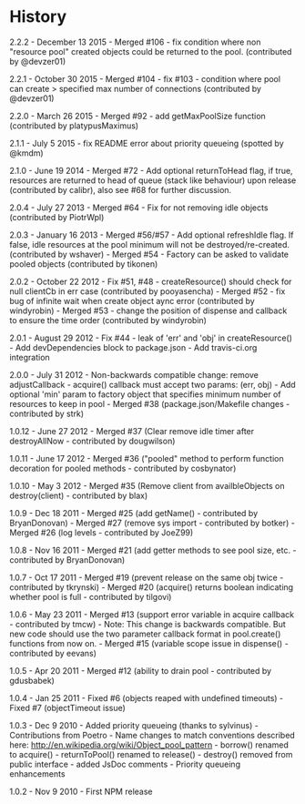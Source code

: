 # History

  2.2.2 - December 13 2015
      - Merged #106 - fix condition where non "resource pool" created objects could be returned to the pool. (contributed by @devzer01)

  2.2.1 - October 30 2015
      - Merged #104 - fix #103 - condition where pool can create > specified max number of connections (contributed by @devzer01)

  2.2.0 - March 26 2015
      - Merged #92 - add getMaxPoolSize function (contributed by platypusMaximus)

  2.1.1 - July 5 2015
      - fix README error about priority queueing (spotted by @kmdm)

  2.1.0 - June 19 2014
     - Merged #72 - Add optional returnToHead flag, if true, resources are returned to head of queue (stack like 
       behaviour) upon release (contributed by calibr), also see #68 for further discussion.

  2.0.4 - July 27 2013
     - Merged #64 - Fix for not removing idle objects (contributed by PiotrWpl)

  2.0.3 - January 16 2013
     - Merged #56/#57 - Add optional refreshIdle flag. If false, idle resources at the pool minimum will not be
       destroyed/re-created. (contributed by wshaver)
     - Merged #54 - Factory can be asked to validate pooled objects (contributed by tikonen)

  2.0.2 - October 22 2012
     - Fix #51, #48 - createResource() should check for null clientCb in err case (contributed by pooyasencha)
     - Merged #52 - fix bug of infinite wait when create object aync error (contributed by windyrobin)
     - Merged #53 - change the position of dispense and callback to ensure the time order (contributed by windyrobin)
  
  2.0.1 - August 29 2012
     - Fix #44 - leak of 'err' and 'obj' in createResource()
     - Add devDependencies block to package.json
     - Add travis-ci.org integration
     
  2.0.0 - July 31 2012
     - Non-backwards compatible change: remove adjustCallback
        - acquire() callback must accept two params: (err, obj)
     - Add optional 'min' param to factory object that specifies minimum number of
       resources to keep in pool
     - Merged #38 (package.json/Makefile changes - contributed by strk)

  1.0.12 - June 27 2012
     - Merged #37 (Clear remove idle timer after destroyAllNow - contributed by dougwilson)

  1.0.11 - June 17 2012
     - Merged #36 ("pooled" method to perform function decoration for pooled methods - contributed by cosbynator)

  1.0.10 - May 3 2012
     - Merged #35 (Remove client from availbleObjects on destroy(client) - contributed by blax)

  1.0.9 - Dec 18 2011
     - Merged #25 (add getName() - contributed by BryanDonovan)
     - Merged #27 (remove sys import - contributed by botker)
     - Merged #26 (log levels - contributed by JoeZ99)

  1.0.8 - Nov 16 2011
     - Merged #21 (add getter methods to see pool size, etc. - contributed by BryanDonovan)
     
  1.0.7 - Oct 17 2011
     - Merged #19 (prevent release on the same obj twice - contributed by tkrynski)
     - Merged #20 (acquire() returns boolean indicating whether pool is full - contributed by tilgovi)

  1.0.6 - May 23 2011
     - Merged #13 (support error variable in acquire callback - contributed by tmcw) 
        - Note: This change is backwards compatible.  But new code should use the two
                parameter callback format in pool.create() functions from now on.
     - Merged #15 (variable scope issue in dispense() - contributed by eevans)
     
  1.0.5 - Apr 20 2011
     - Merged #12 (ability to drain pool - contributed by gdusbabek)
     
  1.0.4 - Jan 25 2011
     - Fixed #6 (objects reaped with undefined timeouts)
     - Fixed #7 (objectTimeout issue)

  1.0.3 - Dec 9 2010
     - Added priority queueing (thanks to sylvinus)
     - Contributions from Poetro
       - Name changes to match conventions described here: http://en.wikipedia.org/wiki/Object_pool_pattern
          - borrow() renamed to acquire()
          - returnToPool() renamed to release()
       - destroy() removed from public interface
       - added JsDoc comments
       - Priority queueing enhancements
     
  1.0.2 - Nov 9 2010 
     - First NPM release